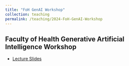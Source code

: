```yaml
---
title: "FoH GenAI Workshop"
collection: teaching
permalink: /teaching/2024-FoH-GenAI-Workshop
---
```


## Faculty of Health Generative Artificial Intelligence Workshop
- [Lecture Slides](GenAI/Ambikairajah_FoH_GenAI_Workshop_2024.pdf)